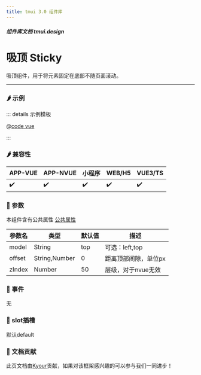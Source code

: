 ```yaml
---
title: tmui 3.0 组件库
---
```


<dirtoc></dirtoc>

##### 组件库文档 tmui.design

# 吸顶 Sticky
吸顶组件，用于将元素固定在底部不随页面滚动。

---

### :hot_pepper: 示例

<webview url="https://tmui.design/h5/#/pages/other/sticky"></webview>

::: details 示例模板

@[code vue](pages/other/sticky.nvue)

:::

### :hot_pepper: 兼容性

| APP-VUE            | APP-NVUE           | 小程序                | WEB/H5             | VUE3/TS            |
|--------------------|--------------------|--------------------|--------------------|--------------------|
| :heavy_check_mark: | :heavy_check_mark: | :heavy_check_mark: | :heavy_check_mark: | :heavy_check_mark: |

### :seedling: 参数
本组件含有公共属性 [公共属性](/doc/spec/组件公共样式.md)

| 参数名    | 类型            | 默认值 | 描述          |
|--------|---------------|-----|-------------|
| model  | String        | top | 可选：left,top |
| offset | String,Number | 0 | 距离顶部间隙，单位px      |
| zIndex | Number        | 50  | 层级，对于nvue无效 |

### :rose: 事件
无

### :corn: slot插槽
默认default

### :couplekiss: 文档贡献
此页文档由[Kyour](https://github.com/kyour-cn)贡献，如果对该框架感兴趣的可以参与我们一同进步！
